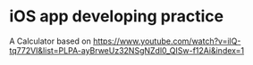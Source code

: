 # iOS app developing practice

A Calculator based on https://www.youtube.com/watch?v=ilQ-tq772VI&list=PLPA-ayBrweUz32NSgNZdl0_QISw-f12Ai&index=1
